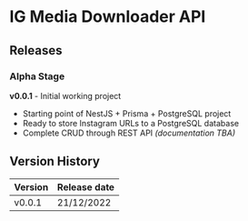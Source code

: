 # IG Media Downloader API

## Releases

### Alpha Stage

**v0.0.1** - Initial working project

- Starting point of NestJS + Prisma + PostgreSQL project
- Ready to store Instagram URLs to a PostgreSQL database
- Complete CRUD through REST API _(documentation TBA)_

## Version History

| Version | Release date |
| ------- | ------------ |
| v0.0.1  | 21/12/2022   |
